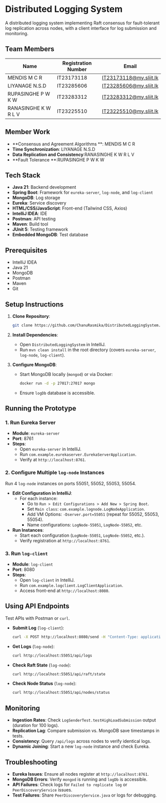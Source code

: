 # Distributed Logging System

A distributed logging system implementing Raft consensus for fault-tolerant log replication across nodes, with a client interface for log submission and monitoring.

## Team Members

| Name                      | Registration Number | Email                      |
|---------------------------|--------------------|----------------------------|
| MENDIS M C R              | IT23173118         | IT23173118@my.sliit.lk     |
| LIYANAGE N.S.D            | IT23285606         | IT23285606@my.sliit.lk     |
| RUPASINGHE P W K W        | IT23283312         | IT23283312@my.sliit.lk     |
| RANASINGHE K W R L V      | IT23225510         | IT23225510@my.sliit.lk     |

## Member Work

- **Consensus and Agreement Algorithms **: MENDIS M C R
- **Time Synchronization**: LIYANAGE N.S.D
- **Data Replication and Consistency**:RANASINGHE K W R L V
- **Fault Tolerance **:RUPASINGHE P W K W    

## Tech Stack

- **Java 21**: Backend development
- **Spring Boot**: Framework for `eureka-server`, `log-node`, and `log-client`
- **MongoDB**: Log storage
- **Eureka**: Service discovery
- **HTML/CSS/JavaScript**: Front-end (Tailwind CSS, Axios)
- **IntelliJ IDEA**: IDE
- **Postman**: API testing
- **Maven**: Build tool
- **JUnit 5**: Testing framework
- **Embedded MongoDB**: Test database

## Prerequisites

- IntelliJ IDEA
- Java 21
- MongoDB
- Postman
- Maven
- Git

## Setup Instructions

1. **Clone Repository**:

   ```bash
   git clone https://github.com/ChanuRasmika/DistributedLoggingSystem.git
   ```

2. **Install Dependencies**:

   - Open `DistributedLoggingSystem` in IntelliJ.
   - Run `mvn clean install` in the root directory (covers `eureka-server`, `log-node`, `log-client`).

3. **Configure MongoDB**:

   - Start MongoDB locally (`mongod`) or via Docker:

     ```bash
     docker run -d -p 27017:27017 mongo
     ```

   - Ensure `logDb` database is accessible.

## Running the Prototype

### 1. Run Eureka Server

- **Module**: `eureka-server`
- **Port**: 8761
- **Steps**:
  - Open `eureka-server` in IntelliJ.
  - Run `com.example.eurekaserver.EurekaServerApplication`.
  - Verify at `http://localhost:8761`.

### 2. Configure Multiple `log-node` Instances

Run 4 `log-node` instances on ports 55051, 55052, 55053, 55054.

- **Edit Configuration in IntelliJ**:
  - For each instance:
    - Go to `Run > Edit Configurations > Add New > Spring Boot`.
    - Set `Main class`: `com.example.lognode.LogNodeApplication`.
    - Add VM Options: `-Dserver.port=55051` (repeat for 55052, 55053, 55054).
    - Name configurations: `LogNode-55051`, `LogNode-55052`, etc.
- **Run Instances**:
  - Start each configuration (`LogNode-55051`, `LogNode-55052`, etc.).
  - Verify registration at `http://localhost:8761`.

### 3. Run `log-client`

- **Module**: `log-client`
- **Port**: 8080
- **Steps**:
  - Open `log-client` in IntelliJ.
  - Run `com.example.logclient.LogClientApplication`.
  - Access front-end at `http://localhost:8080`.

## Using API Endpoints

Test APIs with Postman or `curl`.

- **Submit Log** (`log-client`):

  ```bash
  curl -X POST http://localhost:8080/send -H "Content-Type: application/json" -d '{"message":"Test log","level":"INFO"}'
  ```

- **Get Logs** (`log-node`):

  ```bash
  curl http://localhost:55051/api/logs
  ```

- **Check Raft State** (`log-node`):

  ```bash
  curl http://localhost:55051/api/raft/state
  ```

- **Check Node Status** (`log-node`):

  ```bash
  curl http://localhost:55051/api/nodes/status
  ```

## Monitoring

- **Ingestion Rates**: Check `LogSenderTest.testHighLoadSubmission` output (duration for 100 logs).
- **Replication Lag**: Compare submission vs. MongoDB save timestamps in tests.
- **Consistency**: Query `/api/logs` across nodes to verify identical logs.
- **Dynamic Joining**: Start a new `log-node` instance and check Eureka.

## Troubleshooting

- **Eureka Issues**: Ensure all nodes register at `http://localhost:8761`.
- **MongoDB Errors**: Verify `mongod` is running and `logDb` is accessible.
- **API Failures**: Check logs for `Failed to replicate log` or `PeerDiscoveryService` issues.
- **Test Failures**: Share `PeerDiscoveryService.java` or logs for debugging.
